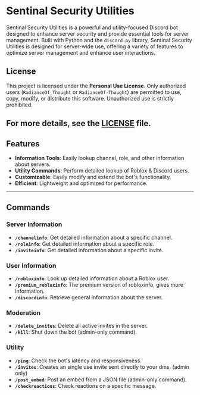 # Sentinal Security Utilities

Sentinal Security Utilities is a powerful and utility-focused Discord bot designed to enhance server security and provide essential tools for server management. Built with Python and the `discord.py` library, Sentinal Security Utilities is designed for server-wide use, offering a variety of features to optimize server management and enhance user interactions.

## License

This project is licensed under the **Personal Use License**. Only authorized users (`RadianceOf_Thought` or `RadianceOf-Thought`) are permitted to use, copy, modify, or distribute this software. Unauthorized use is strictly prohibited.

For more details, see the [LICENSE](LICENSE) file.
---

## Features

- **Information Tools**: Easily lookup channel, role, and other information about servers.
- **Utility Commands**: Perform detailed lookup of Roblox & Discord users.
- **Customizable**: Easily modify and extend the bot's functionality.
- **Efficient**: Lightweight and optimized for performance.
---

## Commands

### Server Information
- **`/channelinfo`**: Get detailed information about a specific channel.
- **`/roleinfo`**: Get detailed information about a specific role.
- **`/inviteinfo`**: Get detailed information about a specific invite.

### User Information
- **`/robloxinfo`**: Look up detailed information about a Roblox user.
- **`/premium_robloxinfo`**: The premium version of robloxinfo, gives more information.
- **`/discordinfo`**: Retrieve general information about the server.

### Moderation
- **`/delete_invites`**: Delete all active invites in the server.
- **`/kill`**: Shut down the bot (admin-only command).

### Utility
- **`/ping`**: Check the bot's latency and responsiveness.
- **`/invites`**: Creates an single use invite sent directly to your dms. (admin only)
- **`/post_embed`**: Post an embed from a JSON file (admin-only command).
- **`/checkreactions`**: Check reactions on a specific message.

